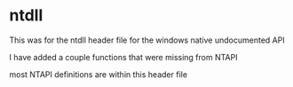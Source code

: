 # ntdll

This was for the ntdll header file for the windows native undocumented API

I have added a couple functions that were missing from NTAPI

most NTAPI definitions are within this header file

